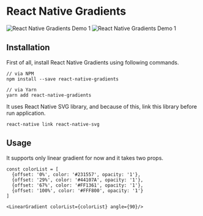 # React Native Gradients

![React Native Gradients Demo 1](https://media.giphy.com/media/2aGD6js89xV3tGAIrd/giphy.gif) ![React Native Gradients Demo 1](https://media.giphy.com/media/1X5Z1goLOMY7cMUEuM/giphy.gif)

## Installation
First of all, install React Native Gradients using following commands.

```
// via NPM
npm install --save react-native-gradients

// via Yarn
yarn add react-native-gradients
```

It uses React Native SVG library, and because of this, link this library before run application.

```
react-native link react-native-svg
```

## Usage
It supports only linear gradient for now and it takes two props. 

```
const colorList = [
  {offset: '0%', color: '#231557', opacity: '1'},
  {offset: '29%', color: '#44107A', opacity: '1'},
  {offset: '67%', color: '#FF1361', opacity: '1'},
  {offset: '100%', color: '#FFF800', opacity: '1'}
]
```

```
<LinearGradient colorList={colorList} angle={90}/>
```
